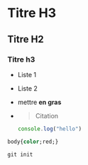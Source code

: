 # Titre H3

## Titre H2
### Titre h3


* Liste 1
* Liste 2

* mettre **en gras**

* > Citation
  ``` javascript
  console.log("hello")
  ```


  
```css
body{color;red;}
```


```
git init
```

  
